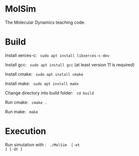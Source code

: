MolSim
===

The Molecular Dynamics teaching code.

<h1> Build </h1>

Install xerces-c: <code> sudo apt install libxerces-c-dev</code>  

Install gcc: <code> sudo apt install gcc</code> (at least version 11 is required)  

Install cmake: <code> sudo apt install cmake</code>  

Install make: <code> sudo apt install make</code>  

Change directory into build folder: <code> cd build </code>  

Run cmake: <code> cmake .</code>  

Run make: <code> make</code>  


<h1> Execution </h1>

Run simulation with <input-file>: <code> ./MolSim <input-file> [-et <end-time>] [-dt <timeslice length>]</code>  

